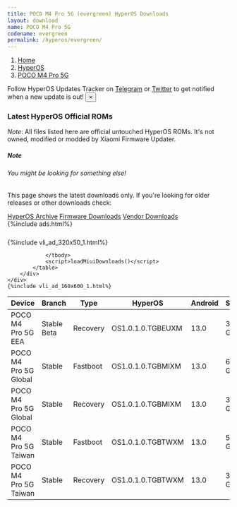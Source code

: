```yaml
---
title: POCO M4 Pro 5G (evergreen) HyperOS Downloads
layout: download
name: POCO M4 Pro 5G
codename: evergreen
permalink: /hyperos/evergreen/
---
```

<nav aria-label="breadcrumb">
    <ol class="breadcrumb">
        <li class="breadcrumb-item"><a href="/">Home</a></li>
        <li class="breadcrumb-item"><a href="/hyperos/">HyperOS</a></li>
        <li class="breadcrumb-item active" aria-current="page"><a href="/hyperos/evergreen/">POCO M4 Pro 5G</a></li>
    </ol>
</nav>
<div class="alert alert-primary alert-dismissible fade show" role="alert">
    Follow HyperOS Updates Tracker on <a href="https://t.me/MIUIUpdatesTracker" class="alert-link">Telegram</a>
     or <a href="https://twitter.com/MiFwUpdater" class="alert-link">Twitter</a> to get notified when a new update is out!
    <button type="button" class="close" data-dismiss="alert" aria-label="Close">
        <span aria-hidden="true">&times;</span>
    </button>
</div>

### Latest HyperOS Official ROMs
*Note*: All files listed here are official untouched HyperOS ROMs. It's not owned, modified or modded by Xiaomi Firmware Updater.
<div class="card">
  <div class="card-body">
    <h5 class="card-title">Note</h5>
    <h6 class="card-subtitle mb-2 text-muted">You might be looking for something else!</h6>
    <p class="card-text">This page shows the latest downloads only.
     If you're looking for older releases or other downloads check:</p>
    <a href="/archive/hyperos/evergreen/" class="card-link">HyperOS Archive</a>
    <a href="/firmware/evergreen/" class="card-link">Firmware Downloads</a>
    <a href="/vendor/evergreen/" class="card-link">Vendor Downloads</a>
  </div>
</div>
{%include ads.html%}
<div class="row justify-content-center">
    <div class="col-10">
        <div class="table-responsive-md" style="margin-top: 25px;">
            {%include vli_ad_320x50_1.html%}
            <table id="miui" class="display dt-responsive nowrap compact table table-striped table-hover table-sm">
                <thead class="thead-dark">
                    <tr>
                        <th data-ref="device">Device</th>
                        <th data-ref="branch">Branch</th>
                        <th data-ref="type">Type</th>
                        <th data-ref="miui">HyperOS</th>
                        <th data-ref="android">Android</th>
                        <th data-ref="size">Size</th>
                        <th data-ref="size">Date</th>
                        <th data-ref="link">Link</th>
                    </tr>
                </thead>
                <tbody>
                <tr><td>POCO M4 Pro 5G EEA</td><td>Stable Beta</td><td>Recovery</td><td>OS1.0.1.0.TGBEUXM</td><td>13.0</td><td>3.9 GB</td><td>2024-04-03</td><td><a href="/hyperos/evergreen/stable beta/OS1.0.1.0.TGBEUXM/">Download</a></td></tr>
<tr><td>POCO M4 Pro 5G Global</td><td>Stable</td><td>Fastboot</td><td>OS1.0.1.0.TGBMIXM</td><td>13.0</td><td>6.1 GB</td><td>2024-02-26</td><td><a href="/hyperos/evergreen/stable/OS1.0.1.0.TGBMIXM/">Download</a></td></tr>
<tr><td>POCO M4 Pro 5G Global</td><td>Stable</td><td>Recovery</td><td>OS1.0.1.0.TGBMIXM</td><td>13.0</td><td>3.9 GB</td><td>2024-03-25</td><td><a href="/hyperos/evergreen/stable/OS1.0.1.0.TGBMIXM/">Download</a></td></tr>
<tr><td>POCO M4 Pro 5G Taiwan</td><td>Stable</td><td>Fastboot</td><td>OS1.0.1.0.TGBTWXM</td><td>13.0</td><td>5.2 GB</td><td>2024-02-29</td><td><a href="/hyperos/evergreen/stable/OS1.0.1.0.TGBTWXM/">Download</a></td></tr>
<tr><td>POCO M4 Pro 5G Taiwan</td><td>Stable</td><td>Recovery</td><td>OS1.0.1.0.TGBTWXM</td><td>13.0</td><td>3.8 GB</td><td>2024-03-18</td><td><a href="/hyperos/evergreen/stable/OS1.0.1.0.TGBTWXM/">Download</a></td></tr>

                </tbody>
                <script>loadMiuiDownloads()</script>
            </table>
        </div>
    </div>
    {%include vli_ad_160x600_1.html%}
</div>
